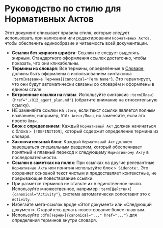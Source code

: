 # Руководство по стилю для Нормативных Актов

Этот документ описывает правила стиля, которые следует использовать при написании или редактировании `Нормативных Актов`, чтобы обеспечить единообразие и читаемость всей документации.

- **Ссылки без жирного шрифта**: Ссылки не следует выделять жирным. Стандартного оформления ссылок достаточно, чтобы показать, что они кликабельны.
- **Термины из словаря**: Все термины, определённые в [Словаре](./000_glossary.md), должны быть оформлены с использованием синтаксиса `:term[Название Термина]{canonical="Term Name"}`. Это гарантирует, что они будут автоматически связаны со словарём и оформлены в едином стиле.
- **Встроенные ссылки на главы**: Используйте синтаксис `:term[План]{href="./012_agent_plan.md"}` (обратите внимание на относительную ссылку).
- НЕ заменяйте ссылки на `:term`, если текст ссылки является полным названием, например, `010: Агент/План`, но заменяйте, если это просто `План`.
- **Блок с определением**: Каждый `Нормативный Акт` должен начинаться с блока `> [!DEFINITION]`, который содержит определение термина из словаря.
- **Заключительный блок**: Каждый `Нормативный Акт` должен завершаться специальным разделом, который обеспечивает понятный и плавный переход к следующему `Нормативному Акту` в последовательности.
- **Ссылки в заметках на полях**: При ссылках на другие релевантные `Нормативные Акты` или понятия используйте блок `> Sidenote:`. Это сохраняет основной текст чистым и предоставляет контекстные, не прерывающие повествование ссылки.
- При разметке терминов не ставьте их в единственное число. Используйте множественное, например `:term[Действия]{canonical="Activity"}`, система автоматически сопоставит это с `Activity`.
- Избегайте мета-ссылок вроде «Этот документ» или «Следующий документ». Старайтесь делать повествование более плавным.
- Используйте `:dfn[Термин]{canonical="..." href="..."}` для определения терминов внутри словаря.
